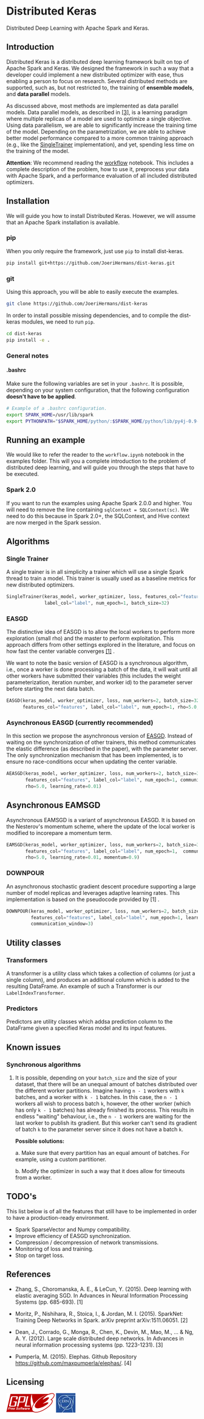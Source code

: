 # Distributed Keras

Distributed Deep Learning with Apache Spark and Keras.

## Introduction

Distributed Keras is a distributed deep learning framework built on top of Apache Spark and Keras. We designed the framework in such a way that a developer could implement a new distributed optimizer with ease, thus enabling a person to focus on research. Several distributed methods are supported, such as, but not restricted to, the training of **ensemble models**, and **data parallel** models.

As discussed above, most methods are implemented as data parallel models. Data parallel models, as described in [[3]](http://papers.nips.cc/paper/4687-large-scale-distributed-deep-networks.pdf), is a learning paradigm where multiple replicas of a model are used to optimize a single objective. Using data parallelism, we are able to significantly increase the training time of the model. Depending on the parametrization, we are able to achieve better model performance compared to a more common training approach (e.g., like the [SingleTrainer](#single-trainer) implementation), and yet, spending less time on the training of the model.

**Attention**: We recommend reading the [workflow](https://github.com/JoeriHermans/dist-keras/blob/master/examples/workflow.ipynb) notebook. This includes a complete description of the problem, how to use it, preprocess your data with Apache Spark, and a performance evaluation of all included distributed optimizers.

## Installation

We will guide you how to install Distributed Keras. However, we will assume that an Apache Spark installation is available.

### pip

When you only require the framework, just use `pip` to install dist-keras.

```bash
pip install git+https://github.com/JoeriHermans/dist-keras.git
```
### git

Using this approach, you will be able to easily execute the examples.

```bash
git clone https://github.com/JoeriHermans/dist-keras
```

In order to install possible missing dependencies, and to compile the dist-keras modules, we need to run `pip`.

```bash
cd dist-keras
pip install -e .
```

### General notes

#### .bashrc

Make sure the following variables are set in your `.bashrc`. It is possible, depending on your system configuration, that the following configuration **doesn't have to be applied**.

```bash
# Example of a .bashrc configuration.
export SPARK_HOME=/usr/lib/spark
export PYTHONPATH="$SPARK_HOME/python/:$SPARK_HOME/python/lib/py4j-0.9-src.zip:$PYTHONPATH"
```

## Running an example

We would like to refer the reader to the `workflow.ipynb` notebook in the examples folder. This will you a complete introduction to the problem of distributed deep learning, and will guide you through the steps that have to be executed.

### Spark 2.0

If you want to run the examples using Apache Spark 2.0.0 and higher. You will need to remove the line containing `sqlContext = SQLContext(sc)`. We need to do this because in Spark 2.0+, the SQLContext, and Hive context are now merged in the Spark session.

## Algorithms

### Single Trainer

A single trainer is in all simplicity a trainer which will use a single Spark thread to train a model. This trainer is usually used as a baseline metrics for new distributed optimizers.

```python
SingleTrainer(keras_model, worker_optimizer, loss, features_col="features",
              label_col="label", num_epoch=1, batch_size=32)
```

### EASGD

The distinctive idea of EASGD is to allow the local workers to perform more exploration (small rho) and the master to perform exploitation. This approach differs from other settings explored in the literature, and focus on how fast the center variable converges [[1]](https://arxiv.org/pdf/1412.6651.pdf) .

We want to note the basic version of EASGD is a synchronous algorithm, i.e., once a worker is done processing a batch of the data, it will wait until all other workers have submitted their variables (this includes the weight parameterization, iteration number, and worker id) to the parameter server before starting the next data batch.

```python
EASGD(keras_model, worker_optimizer, loss, num_workers=2, batch_size=32,
      features_col="features", label_col="label", num_epoch=1, rho=5.0, learning_rate=0.01)
```

### Asynchronous EASGD (currently recommended)

In this section we propose the asynchronous version of [EASGD](#easgd). Instead of waiting on the synchronization of other trainers, this method communicates the elastic difference (as described in the paper), with the parameter server. The only synchronization mechanism that has been implemented, is to ensure no race-conditions occur when updating the center variable.

```python
AEASGD(keras_model, worker_optimizer, loss, num_workers=2, batch_size=32,
       features_col="features", label_col="label", num_epoch=1, communication_window=32,
       rho=5.0, learning_rate=0.01)
```

## Asynchronous EAMSGD

Asynchronous EAMSGD is a variant of asynchronous EASGD. It is based on the Nesterov's momentum scheme, where the update of the local worker is modified to incorepare a momentum term.

```python
EAMSGD(keras_model, worker_optimizer, loss, num_workers=2, batch_size=32,
       features_col="features", label_col="label", num_epoch=1,  communication_window=32,
       rho=5.0, learning_rate=0.01, momentum=0.9)
```

### DOWNPOUR

An asynchronous stochastic gradient descent procedure supporting a large number of model replicas and leverages adaptive learning rates. This implementation is based on the pseudocode provided by [1] .

```python
DOWNPOUR(keras_model, worker_optimizer, loss, num_workers=2, batch_size=32,
         features_col="features", label_col="label", num_epoch=1, learning_rate=0.01,
         communication_window=3)
```

## Utility classes

### Transformers

A transformer is a utility class which takes a collection of columns (or just a single column), and produces an additional column which is added to the resulting DataFrame. An example of such a Transformer is our `LabelIndexTransformer`.

### Predictors

Predictors are utility classes which addsa prediction column to the DataFrame given a specified Keras model and its input features.

## Known issues

### Synchronous algorithms

1. It is possible, depending on your `batch_size` and the size of your dataset, that there will be an unequal amount of batches distributed over the different worker partitions. Imagine having `n - 1` workers with `k` batches, and a worker with `k - 1` batches. In this case, the `n - 1` workers all wish to process batch `k`, however, the other worker (which has only `k - 1` batches) has already finished its process. This results in endless "waiting" behaviour, i.e., the `n - 1` workers are waiting for the last worker to publish its gradient. But this worker can't send its gradient of batch `k` to the parameter server since it does not have a batch `k`.

    **Possible solutions:**

    a. Make sure that every partition has an equal amount of batches. For example, using a custom partitioner.

    b. Modify the optimizer in such a way that it does allow for timeouts from a worker.

## TODO's

This list below is of all the features that still have to be implemented in order to have a production-ready environment.

- Spark SparseVector and Numpy compatibility.
- Improve efficiency of EASGD synchronization.
- Compression / decompression of network transmissions.
- Monitoring of loss and training.
- Stop on target loss.

## References

* Zhang, S., Choromanska, A. E., & LeCun, Y. (2015). Deep learning with elastic averaging SGD. In Advances in Neural Information Processing Systems (pp. 685-693). [1]

* Moritz, P., Nishihara, R., Stoica, I., & Jordan, M. I. (2015). SparkNet: Training Deep Networks in Spark. arXiv preprint arXiv:1511.06051. [2]

* Dean, J., Corrado, G., Monga, R., Chen, K., Devin, M., Mao, M., ... & Ng, A. Y. (2012). Large scale distributed deep networks. In Advances in neural information processing systems (pp. 1223-1231). [3]

<!-- @misc{pumperla2015, -->
<!-- author = {Max Pumperla}, -->
<!-- title = {elephas}, -->
<!-- year = {2015}, -->
<!-- publisher = {GitHub}, -->
<!-- journal = {GitHub repository}, -->
<!-- howpublished = {\url{https://github.com/maxpumperla/elephas}} -->
<!-- } -->
* Pumperla, M. (2015). Elephas. Github Repository https://github.com/maxpumperla/elephas/. [4]

## Licensing

![GPLv3](resources/gpl_v3.png) ![CERN](resources/cern_logo.jpg)
